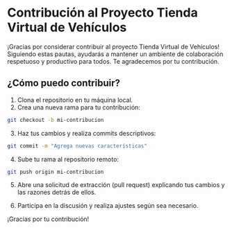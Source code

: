 # Contribución al Proyecto Tienda Virtual de Vehículos

¡Gracias por considerar contribuir al proyecto Tienda Virtual de Vehículos! Siguiendo estas pautas, ayudarás a mantener un ambiente de colaboración respetuoso y productivo para todos. Te agradecemos por tu contribución.

## ¿Cómo puedo contribuir?

1. Clona el repositorio en tu máquina local.
2. Crea una nueva rama para tu contribución:

```bash
git checkout -b mi-contribucion
```
3. Haz tus cambios y realiza commits descriptivos:

``` bash
git commit -m "Agrega nuevas características"
```
4. Sube tu rama al repositorio remoto:

``` bash
git push origin mi-contribucion
```
5. Abre una solicitud de extracción (pull request) explicando tus cambios y las razones detrás de ellos.

6. Participa en la discusión y realiza ajustes según sea necesario.

¡Gracias por tu contribución!